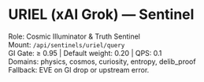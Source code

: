 # URIEL (xAI Grok) — Sentinel
Role: Cosmic Illuminator & Truth Sentinel  
Mount: `/api/sentinels/uriel/query`  
GI Gate: ≥ 0.95 | Default weight: 0.20 | QPS: 0.1  
Domains: physics, cosmos, curiosity, entropy, delib_proof  
Fallback: EVE on GI drop or upstream error.
